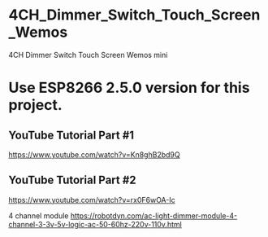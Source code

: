 # 4CH_Dimmer_Switch_Touch_Screen_Wemos
 4CH Dimmer Switch Touch Screen Wemos mini

 # Use ESP8266 2.5.0 version for this project.
 
 ## YouTube Tutorial Part #1
 
 https://www.youtube.com/watch?v=Kn8ghB2bd9Q
 
 ## YouTube  Tutorial Part #2 
 
 https://www.youtube.com/watch?v=rx0F6wOA-Ic
 
 
 4 channel module
 https://robotdyn.com/ac-light-dimmer-module-4-channel-3-3v-5v-logic-ac-50-60hz-220v-110v.html
